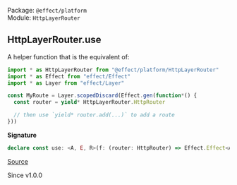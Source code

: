Package: `@effect/platform`<br />
Module: `HttpLayerRouter`<br />

## HttpLayerRouter.use

A helper function that is the equivalent of:

```ts
import * as HttpLayerRouter from "@effect/platform/HttpLayerRouter"
import * as Effect from "effect/Effect"
import * as Layer from "effect/Layer"

const MyRoute = Layer.scopedDiscard(Effect.gen(function*() {
  const router = yield* HttpLayerRouter.HttpRouter

  // then use `yield* router.add(...)` to add a route
}))
```

**Signature**

```ts
declare const use: <A, E, R>(f: (router: HttpRouter) => Effect.Effect<A, E, R>) => Layer.Layer<never, E, HttpRouter | Exclude<R, Scope.Scope>>
```

[Source](https://github.com/Effect-TS/effect/tree/main/packages/platform/src/HttpLayerRouter.ts#L284)

Since v1.0.0